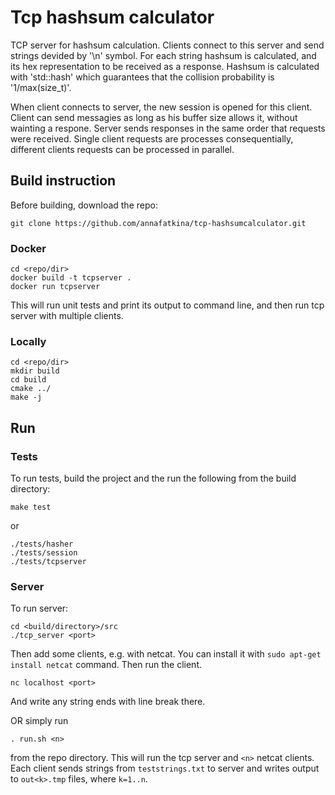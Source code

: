 # Tcp hashsum calculator

TCP server for hashsum calculation. Clients connect to this server and send 
strings devided by '\n' symbol. For each string hashsum is calculated, and its 
hex representation to be received as a response. Hashsum is calculated with 
'std::hash' which guarantees that the collision probability is 
'1/max(size\_t)'.

When client connects to server, the new session is opened for this client. 
Client can send messagies as long as his buffer size allows it, without 
wainting a respone. Server sends responses in the same order that requests 
were received. Single client requests are processes consequentially, different 
clients requests can be processed in parallel.

## Build instruction

Before building, download the repo:

```
git clone https://github.com/annafatkina/tcp-hashsumcalculator.git
```

### Docker

```
cd <repo/dir>
docker build -t tcpserver . 
docker run tcpserver
```

This will run unit tests and print its output to command line, and then run
tcp server with multiple clients.

### Locally

```
cd <repo/dir>
mkdir build
cd build
cmake ../
make -j
```

## Run

### Tests

To run tests, build the project and the run the following from the build 
directory:

```
make test
```
or

```
./tests/hasher
./tests/session
./tests/tcpserver
```

### Server

To run server:

```
cd <build/directory>/src
./tcp_server <port>
```

Then add some clients, e.g. with netcat. You can install it with 
`sudo apt-get install netcat` command. Then run the client.

```
nc localhost <port>
```

And write any string ends with line break there.

OR simply run 
```
. run.sh <n>
```
from the repo directory. This will run the tcp server and `<n>` netcat
clients. Each client sends strings from `teststrings.txt` to server
and writes output to `out<k>.tmp` files, where `k=1..n`.
